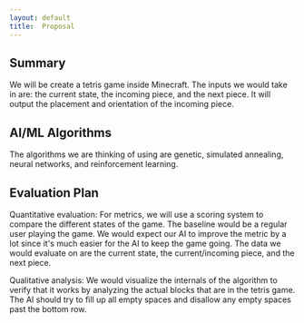 ```yaml
---
layout: default
title:  Proposal
---
```

## Summary
We will be create a tetris game inside Minecraft. The inputs we would take in are: the current state, the incoming piece, and the next piece. It will output the placement and orientation of the incoming piece.

## AI/ML Algorithms
The algorithms we are thinking of using are genetic, simulated annealing, neural networks, and reinforcement learning.

## Evaluation Plan
Quantitative evaluation: For metrics, we will use a scoring system to compare the different states of the game. The baseline would be a regular user playing the game. We would expect our AI to improve the metric by a lot since it's much easier for the AI to keep the game going. The data we would evaluate on are the current state, the current/incoming piece, and the next piece.

Qualitative analysis: We would visualize the internals of the algorithm to verify that it works by analyzing the actual blocks that are in the tetris game. The AI should try to fill up all empty spaces and disallow any empty spaces past the bottom row.
